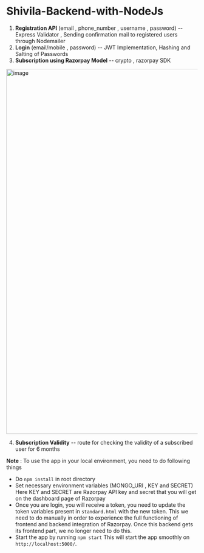 # Shivila-Backend-with-NodeJs

1) **Registration API**  (email , phone_number , username , password)  -- Express Validator , Sending confirmation mail to registered users through Nodemailer
2) **Login** (email/mobile , password)  -- JWT Implementation, Hashing and Salting of Passwords
3) **Subscription using Razorpay Model** -- crypto , razorpay SDK

<img width="960" alt="image" src="https://github.com/hardik-pratap-singh/Shivila-Backend-with-NodeJs/assets/97048877/ee9827e3-83bf-4847-bd16-1bc19a1412f2">


4) **Subscription Validity** -- route for checking the validity of a subscribed user for 6 months

**Note** : To use the app in your local environment, you need to do following things 
- Do `npm install` in root directory
- Set necessary environment variables (MONGO_URI , KEY and SECRET) 
Here KEY and SECRET are Razorpay API key and secret that you will get on the dashboard page of Razorpay
- Once you are login, you will receive a token, you need to update the token variables present in `standard.html` with the new token. This we need to do manually in order to experience the full functioning of frontend and backend integration of Razorpay. Once this backend gets its frontend part, we no longer need to do this. 
- Start the app by running `npm start`
This will start the app smoothly on `http://localhost:5000/`.


